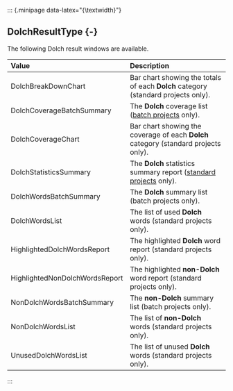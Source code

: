 ::: {.minipage data-latex="{\textwidth}"}
## DolchResultType {-}

The following Dolch result windows are available.

Value   |   Description
| :-- | :-- |
DolchBreakDownChart   |   Bar chart showing the totals of each **Dolch** category (standard projects only).
DolchCoverageBatchSummary   |   The **Dolch** coverage list ([batch projects](#batchproject) only).
DolchCoverageChart   |   Bar chart showing the coverage of each **Dolch** category (standard projects only).
DolchStatisticsSummary   |   The **Dolch** statistics summary report ([standard projects](#standardproject) only).
DolchWordsBatchSummary   |   The **Dolch** summary list (batch projects only).
DolchWordsList   |   The list of used **Dolch** words (standard projects only).
HighlightedDolchWordsReport   |   The highlighted **Dolch** word report (standard projects only).
HighlightedNonDolchWordsReport   |   The highlighted **non-Dolch** word report (standard projects only).
NonDolchWordsBatchSummary   |   The **non-Dolch** summary list (batch projects only).
NonDolchWordsList   |   The list of **non-Dolch** words (standard projects only).
UnusedDolchWordsList   |   The list of unused **Dolch** words (standard projects only).
:::
